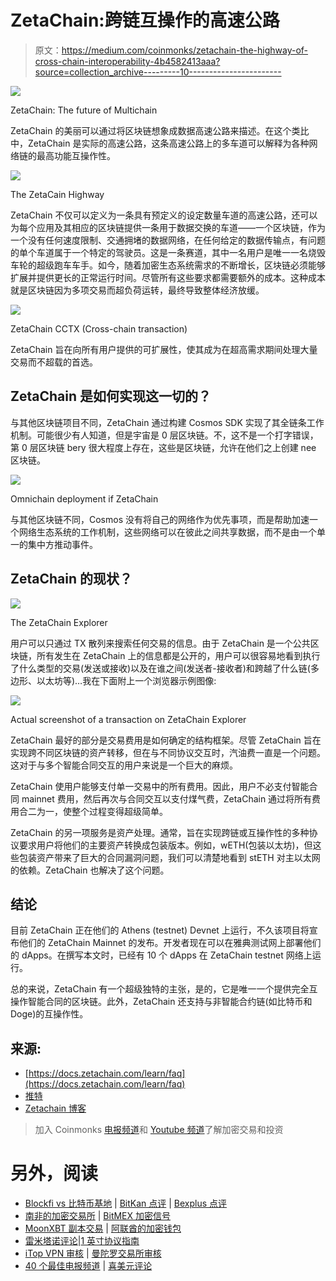 # ZetaChain:跨链互操作的高速公路

> 原文：<https://medium.com/coinmonks/zetachain-the-highway-of-cross-chain-interoperability-4b4582413aaa?source=collection_archive---------10----------------------->

![](img/1ca531df443dd1933411993d736cb025.png)

ZetaChain: The future of Multichain

ZetaChain 的美丽可以通过将区块链想象成数据高速公路来描述。在这个类比中，ZetaChain 是实际的高速公路，这条高速公路上的多车道可以解释为各种网络链的最高功能互操作性。

![](img/6b4e1166126fa99a3f2e5cae9b4ae964.png)

The ZetaCain Highway

ZetaChain 不仅可以定义为一条具有预定义的设定数量车道的高速公路，还可以为每个应用及其相应的区块链提供一条用于数据交换的车道——一个区块链，作为一个没有任何速度限制、交通拥堵的数据网络，在任何给定的数据传输点，有问题的单个车道属于一个特定的驾驶员。这是一条赛道，其中一名用户是唯一一名烧毁车轮的超级跑车车手。如今，随着加密生态系统需求的不断增长，区块链必须能够扩展并提供更长的正常运行时间。尽管所有这些要求都需要额外的成本。这种成本就是区块链因为多项交易而超负荷运转，最终导致整体经济放缓。

![](img/886dfd288a534039181e1a32c065ba9e.png)

ZetaChain CCTX (Cross-chain transaction)

ZetaChain 旨在向所有用户提供的可扩展性，使其成为在超高需求期间处理大量交易而不超载的首选。

## ZetaChain 是如何实现这一切的？

与其他区块链项目不同，ZetaChain 通过构建 Cosmos SDK 实现了其全链条工作机制。可能很少有人知道，但是宇宙是 0 层区块链。不，这不是一个打字错误，第 0 层区块链 bery 很大程度上存在，这些是区块链，允许在他们之上创建 nee 区块链。

![](img/e7049ef009da0a8ed3fe0d5fac4f3861.png)

Omnichain deployment if ZetaChain

与其他区块链不同，Cosmos 没有将自己的网络作为优先事项，而是帮助加速一个网络生态系统的工作机制，这些网络可以在彼此之间共享数据，而不是由一个单一的集中方推动事件。

## ZetaChain 的现状？

![](img/80db0e12a29a87622d0cdf11d06ff022.png)

The ZetaChain Explorer

用户可以只通过 TX 散列来搜索任何交易的信息。由于 ZetaChain 是一个公共区块链，所有发生在 ZetaChain 上的信息都是公开的，用户可以很容易地看到执行了什么类型的交易(发送或接收)以及在谁之间(发送者-接收者)和跨越了什么链(多边形、以太坊等)…我在下面附上一个浏览器示例图像:

![](img/1daeb5f1f00e10774097c81f2fccfc49.png)

Actual screenshot of a transaction on ZetaChain Explorer

ZetaChain 最好的部分是交易费用是如何确定的结构框架。尽管 ZetaChain 旨在实现跨不同区块链的资产转移，但在与不同协议交互时，汽油费一直是一个问题。这对于与多个智能合同交互的用户来说是一个巨大的麻烦。

ZetaChain 使用户能够支付单一交易中的所有费用。因此，用户不必支付智能合同 mainnet 费用，然后再次与合同交互以支付煤气费，ZetaChain 通过将所有费用合二为一，使整个过程变得超级简单。

ZetaChain 的另一项服务是资产处理。通常，旨在实现跨链或互操作性的多种协议要求用户将他们的主要资产转换成包装版本。例如，wETH(包装以太坊)，但这些包装资产带来了巨大的合同漏洞问题，我们可以清楚地看到 stETH 对主以太网的依赖。ZetaChain 也解决了这个问题。

## 结论

目前 ZetaChain 正在他们的 Athens (testnet) Devnet 上运行，不久该项目将宣布他们的 ZetaChain Mainnet 的发布。开发者现在可以在雅典测试网上部署他们的 dApps。在撰写本文时，已经有 10 个 dApps 在 ZetaChain testnet 网络上运行。

总的来说，ZetaChain 有一个超级独特的主张，是的，它是唯一一个提供完全互操作智能合同的区块链。此外，ZetaChain 还支持与非智能合约链(如比特币和 Doge)的互操作性。

## 来源:

*   [https://docs.zetachain.com/learn/faq](https://docs.zetachain.com/learn/faq)
*   [推特](https://twitter.com/zetablockchain?s=21&t=1rr3nL2rWilXqyIKlfX1Uw)
*   [Zetachain 博客](https://blog.zetachain.com/zetachain-tech-upgrades-building-towards-omnichain-interoperability-fdc4837c97eb)

> 加入 Coinmonks [电报频道](https://t.me/coincodecap)和 [Youtube 频道](https://www.youtube.com/c/coinmonks/videos)了解加密交易和投资

# 另外，阅读

*   [Blockfi vs 比特币基地](https://coincodecap.com/blockfi-vs-coinbase) | [BitKan 点评](https://coincodecap.com/bitkan-review) | [Bexplus 点评](https://coincodecap.com/bexplus-review)
*   [南非的加密交易所](https://coincodecap.com/crypto-exchanges-in-south-africa) | [BitMEX 加密信号](https://coincodecap.com/bitmex-crypto-signals)
*   [MoonXBT 副本交易](https://coincodecap.com/moonxbt-copy-trading) | [阿联酋的加密钱包](https://coincodecap.com/crypto-wallets-in-uae)
*   [雷米塔诺评论](https://coincodecap.com/remitano-review)|[1 英寸协议指南](https://coincodecap.com/1inch)
*   [iTop VPN 审核](https://coincodecap.com/itop-vpn-review) | [曼陀罗交易所审核](https://coincodecap.com/mandala-exchange-review)
*   [40 个最佳电报频道](https://coincodecap.com/best-telegram-channels) | [喜美元评论](https://coincodecap.com/hi-dollar-review)